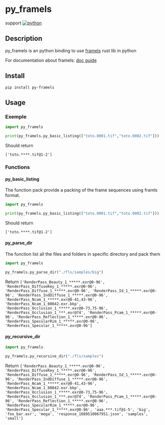 # py_framels

support [![python](https://img.shields.io/badge/Python-3.8,3.9,3.10,3.11,3.12-3776AB.svg?style=flat&logo=python&logoColor=white)](https://www.python.org)

## Description

py_framels is an python binding to use [framels](https://github.com/doubleailes/fls) rust lib in python

For documentation about framels: [doc guide](https://doubleailes.github.io/fls/)

## Install

`pip install py-framels`

## Usage

### Exemple

```python
import py_framels

print(py_framels.py_basic_listing(["toto.0001.tif","toto.0002.tif"]))
```

Should return

`['toto.****.tif@1-2']`

### Functions

#### py_basic_listing

The function pack provide a packing of the frame sequences using framls format.

```python
import py_framels

print(py_framels.py_basic_listing(["toto.0001.tif","toto.0002.tif"]))
```

Should return

`['toto.****.tif@1-2']`

#### py_parse_dir

The function list all the files and folders in specific directory and pack them

```python
import py_framels

py_framels.py_parse_dir("./fls/samples/big")
```

Return `['RenderPass_Beauty_1_*****.exr@0-96', 'RenderPass_DiffuseKey_1_*****.exr@0-96', 'RenderPass_Diffuse_1_*****.exr@0-96', 'RenderPass_Id_1_*****.exr@0-96', 'RenderPass_IndDiffuse_1_*****.exr@0-96', 'RenderPass_Ncam_1_*****.exr@0-41,43-96', 'RenderPass_Ncam_1_00042.exr.bkp', 'RenderPass_Occlusion_1_*****.exr@0-73,75-96', 'RenderPass_Occlusion_1_***.exr@74', 'RenderPass_Pcam_1_*****.exr@0-96', 'RenderPass_Reflection_1_*****.exr@0-96', 'RenderPass_SpecularRim_1_*****.exr@0-96', 'RenderPass_Specular_1_*****.exr@0-96']`

#### py_recursive_dir

```python
import py_framels

py_framels.py_recursive_dir("./fls/samples")

```

Return `['RenderPass_Beauty_1_*****.exr@0-96', 'RenderPass_DiffuseKey_1_*****.exr@0-96', 'RenderPass_Diffuse_1_*****.exr@0-96', 'RenderPass_Id_1_*****.exr@0-96', 'RenderPass_IndDiffuse_1_*****.exr@0-96', 'RenderPass_Ncam_1_*****.exr@0-41,43-96', 'RenderPass_Ncam_1_00042.exr.bkp', 'RenderPass_Occlusion_1_*****.exr@0-73,75-96', 'RenderPass_Occlusion_1_***.exr@74', 'RenderPass_Pcam_1_*****.exr@0-96', 'RenderPass_Reflection_1_*****.exr@0-96', 'RenderPass_SpecularRim_1_*****.exr@0-96', 'RenderPass_Specular_1_*****.exr@0-96', 'aaa.***.tif@1-5', 'big', 'foo_bar.exr', 'mega', 'response_1689510067951.json', 'samples', 'small']`
